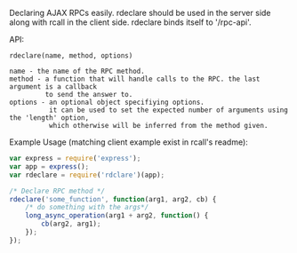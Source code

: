 Declaring AJAX RPCs easily.
rdeclare should be used in the server side along with rcall in the client side.
rdeclare binds itself to '/rpc-api'.

API:
```
rdeclare(name, method, options)

name - the name of the RPC method.
method - a function that will handle calls to the RPC. the last argument is a callback
         to send the answer to.
options - an optional object specifiying options. 
          it can be used to set the expected number of arguments using the 'length' option, 
          which otherwise will be inferred from the method given.

```


Example Usage (matching client example exist in rcall's readme):
```js
var express = require('express');
var app = express();
var rdeclare = require('rdclare')(app);

/* Declare RPC method */
rdeclare('some_function', function(arg1, arg2, cb) {
    /* do something with the args*/
    long_async_operation(arg1 + arg2, function() {
        cb(arg2, arg1);
    });
});    
```
